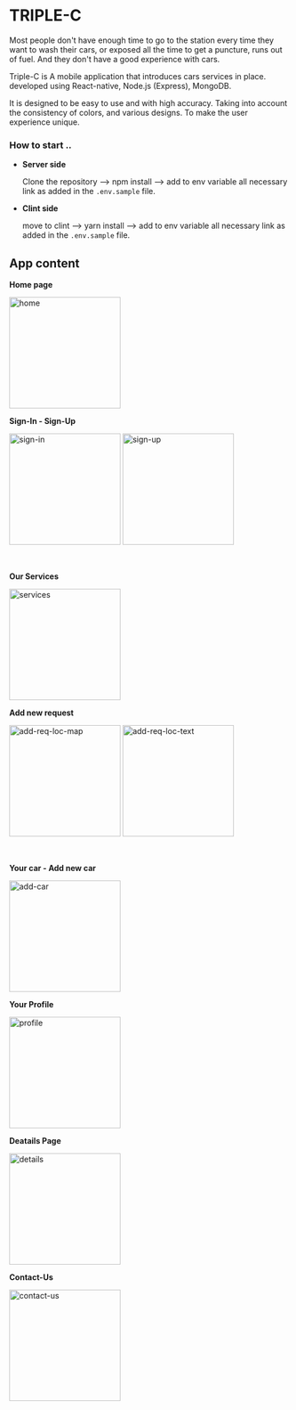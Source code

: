 # TRIPLE-C

Most people don't have enough time to go to the station every time they want to wash their cars, or exposed all the time to get a puncture, runs out of fuel. And they don't have a good experience with cars.

Triple-C is A mobile application that introduces cars services in place. developed using React-native, Node.js (Express), MongoDB.

It is designed to be easy to use and with high accuracy. Taking into account the consistency of colors, and various designs. To make the user experience unique.

### **How to start** ..

- **Server side**

  Clone the repository --> npm install --> add to env variable all necessary link as added in the `.env.sample` file.

- **Clint side**

  move to clint --> yarn install --> add to env variable all necessary link as added in the `.env.sample` file.

## App content

**Home page**

<img src="./assert/home.jpg" alt="home" width="200"/>

<br>

**Sign-In - Sign-Up**

<p float="left">
<img src="./assert/signin.jpg" alt="sign-in" width="200"/>
<img src="./assert/signup.jpg" alt="sign-up" width="200"/>
</p>

<br>

**Our Services**

<img src="./assert/services.jpg" alt="services" width="200"/>

<br>

**Add new request**

<p float="left">
<img src="./assert/add-req-loc-map.jpg" alt="add-req-loc-map" width="200"/>
<img src="./assert/add-req-loc-text.jpg" alt="add-req-loc-text" width="200"/>
</p>

<br>

**Your car - Add new car**

<img src="./assert/add-car.jpg" alt="add-car" width="200"/>

<br>

**Your Profile**

<img src="./assert/profile.jpg" alt="profile" width="200"/>

<br>

**Deatails Page**

<img src="./assert/details.jpg" alt="details" width="200"/>

<br>

**Contact-Us**

<img src="./assert/contact-us.jpg" alt="contact-us" width="200"/>
